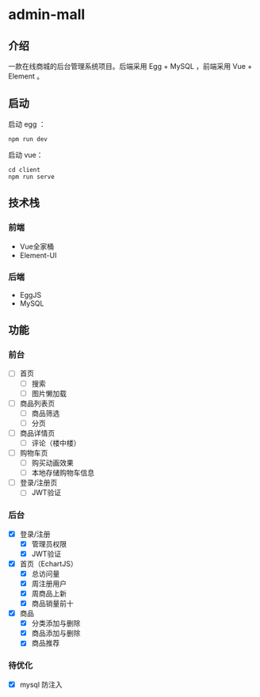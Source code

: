# admin-mall

## 介绍

一款在线商城的后台管理系统项目。后端采用 Egg + MySQL ，前端采用 Vue + Element 。

## 启动

启动 egg ：

```shell
npm run dev
```

启动 vue：

```shell
cd client
npm run serve
```

## 技术栈

### 前端

- Vue全家桶
- Element-UI

### 后端

- EggJS
- MySQL

## 功能

### 前台

- [ ] 首页
  - [ ] 搜索
  - [ ] 图片懒加载
- [ ] 商品列表页
  - [ ] 商品筛选
  - [ ] 分页
- [ ] 商品详情页
  - [ ] 评论（楼中楼）
- [ ] 购物车页
  - [ ] 购买动画效果
  - [ ] 本地存储购物车信息
- [ ] 登录/注册页
  - [ ] JWT验证

### 后台

- [x] 登录/注册
  - [x] 管理员权限
  - [x] JWT验证
- [x] 首页（EchartJS）
  - [x] 总访问量
  - [x] 周注册用户
  - [x] 周商品上新
  - [x] 商品销量前十
- [x] 商品
  - [x] 分类添加与删除
  - [x] 商品添加与删除
  - [x] 商品推荐

### 待优化

- [x] mysql 防注入